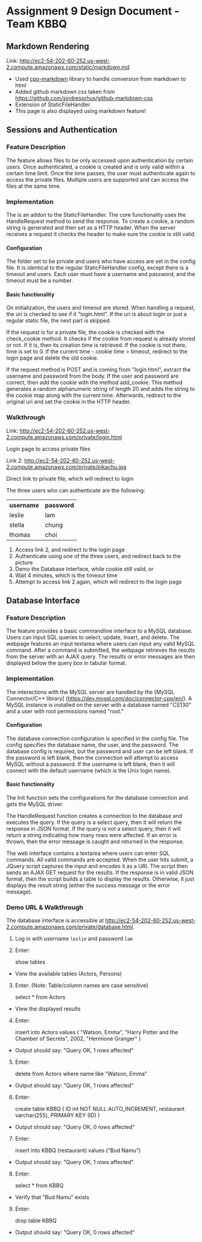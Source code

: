 # Assignment 9 Design Document - Team KBBQ
## Markdown Rendering

Link: <http://ec2-54-202-60-252.us-west-2.compute.amazonaws.com/static/markdown.md>
* Used [cpp-markdown](https://sourceforge.net/projects/cpp-markdown/) library to handle conversion from markdown to html
* Added github markdown css taken from <https://github.com/sindresorhus/github-markdown-css>
* Extension of StaticFileHandler
* This page is also displayed using markdown feature!

## Sessions and Authentication
### Feature Description
The feature allows files to be only accessed upon authentication by certain users. Once authenticated, a cookie is created and is only valid within a certain time limit. Once the time passes, the user must authenticate again to access the private files. Multiple users are supported and can access the files at the same time.

### Implementation
The is an addon to the StaticFileHandler. The core functionality uses the HandleRequest method to send the response. To create a cookie, a random string is generated and then set as a HTTP header. When the server receives a request it checks the header to make sure the cookie is still valid.

#### Configuration
The folder set to be private and users who have access are set in the config file. It is identical to the regular StaticFileHandler config, except there is a timeout and users. Each user must have a username and password, and the timeout must be a number.

#### Basic functionality
On initialization, the users and timeout are stored. When handling a request, the uri is checked to see if it "login.html". If the uri is about login or just a regular static file, the next part is skipped.

If the request is for a private file, the cookie is checked with the check_cookie method. It checks if the cookie from request is already stored or not. If it is, then its creation time is retrieved. If the cookie is not there, time is set to 0. If the current time - cookie time > timeout, redirect to the login page and delete the old cookie.

If the request method is POST and is coming from "login.html", extract the username and password from the body. If the user and password are correct, then add the cookie with the method add_cookie. This method generates a random alphanumeric string of length 20 and adds the string to the cookie map along with the current time. Afterwards, redirect to the original uri and set the cookie in the HTTP header.

### Walkthrough
Link: <http://ec2-54-202-60-252.us-west-2.compute.amazonaws.com/private/login.html>

Login page to access private files

Link 2: <http://ec2-54-202-60-252.us-west-2.compute.amazonaws.com/private/pikachu.jpg>

Direct link to private file, which will redirect to login

The three users who can authenticate are the following:

<table>
  <tr>
    <th>username</th>
    <th>password</th>
  </tr>
  <tr>
    <td>leslie</td>
    <td>lam</td>
  </tr>
  <tr>
    <td>stella</td>
    <td>chung</td>
  </tr>
  <tr>
    <td>thomas</td>
    <td>choi</td>
  </tr>
</table>

1. Access link 2, and redirect to the login page
2. Authenticate using one of the three users, and redirect back to the picture
3. Demo the Database Interface, while cookie still valid, or
4. Wait 4 minutes, which is the timeout time
5. Attempt to access link 2 again, which will redirect to the login page

## Database Interface
### Feature Description
The feature provides a basic commandline interface to a MySQL database. Users
can input SQL queries to select, update, insert, and delete. The webpage
features an input textarea where users can input any valid MySQL command.
After a command is submitted, the webpage retrieves the results from the
server with an AJAX query. The results or error messages are then displayed
below the query box in tabular format.

### Implementation
The interactions with the MySQL server are handled by the [MySQL Connector/C++
library] (https://dev.mysql.com/doc/connector-cpp/en/). A MySQL instance is
installed on the server with a database named "CS130" and a user with root
permissions named "root."

#### Configuration
The database connection configuration is specified in the config file. The
config specifies the database name, the user, and the password. The database
config is required, but the password and user can be left blank. If the
password is left blank, then the connection will attempt to access MySQL
without a password. If the username is left blank, then it will connect with
the default username (which is the Unix login name).

#### Basic functionality
The Init function sets the configurations for the database connection and gets
the MySQL driver.

The HandleRequest function creates a connection to the database and executes
the query. If the query is a select query, then it will return the response in
JSON format. If the query is not a select query, then it will return a string
indicating how many rows were affected. If an error is thrown, then the error
message is caught and returned in the response.

The web interface contains a textarea where users can enter SQL commands. All
valid commands are accepted. When the user hits submit, a JQuery script
captures the input and encodes it as a URI. The script then sends an AJAX GET
request for the results. If the response is in valid JSON format, then the
script builds a table to display the results. Otherwise, it just displays the
result string (either the success message or the error message).

### Demo URL & Walkthrough
The database interface is accessible at
<http://ec2-54-202-60-252.us-west-2.compute.amazonaws.com/private/database.html>.

1. Log in with username `leslie` and password `lam`
2. Enter:


    show tables


  * View the available tables (Actors, Persons)

3. Enter: (Note: Table/column names are case sensitive)


    select * from Actors


  * View the displayed results

4. Enter:


    insert into Actors
    values (
        "Watson, Emma",
        "Harry Potter and the Chamber of Secrets",
         2002,
         "Hermione Granger"
    )


  * Output should say: "Query OK, 1 rows affected"

5. Enter:


    delete from Actors where name like "Watson, Emma"

  * Output should say: "Query OK, 1 rows affected"

6. Enter:


    create table KBBQ (
        ID int NOT NULL AUTO_INCREMENT,
        restaurant varchar(255),
        PRIMARY KEY (ID)
    )

  * Output should say: "Query OK, 0 rows affected"

7. Enter:


    insert into KBBQ (restaurant)
    values ("Bud Namu")


  * Output should say: "Query OK, 1 rows affected"

8. Enter:


    select * from KBBQ


  * Verify that "Bud Namu" exists

9. Enter:


    drop table KBBQ


  * Output should say: "Query OK, 0 rows affected"
